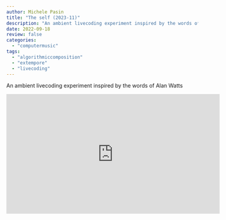 ```yaml
---
author: Michele Pasin
title: "The self (2023-11)"
description: "An ambient livecoding experiment inspired by the words of Alan Watts."
date: 2022-09-18
review: false
categories: 
  - "computermusic"
tags: 
  - "algorithmiccomposition"
  - "extempore"
  - "livecoding"
---
```


An ambient livecoding experiment inspired by the words of Alan Watts

<iframe width="560" height="315" src="https://www.youtube.com/embed/dk8vQGwcYTc?si=r2r9lL-VbDwwzTLe" title="YouTube video player" frameborder="0" allow="accelerometer; autoplay; clipboard-write; encrypted-media; gyroscope; picture-in-picture; web-share" referrerpolicy="strict-origin-when-cross-origin" allowfullscreen></iframe>